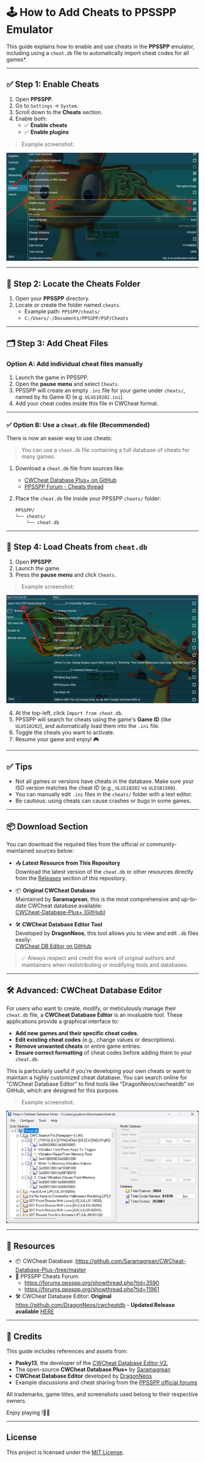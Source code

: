 
# 🕹️ How to Add Cheats to PPSSPP Emulator

This guide explains how to enable and use cheats in the **PPSSPP** emulator, including using a `cheat.db` file to automatically import cheat codes for all games*.

---

## ✅ Step 1: Enable Cheats

1. Open **PPSSPP**.
2. Go to `Settings` → `System`.
3. Scroll down to the **Cheats** section.
4. Enable both:
   - ✅ **Enable cheats**
   - ✅ **Enable plugins**

> Example screenshot:

![Enable Cheats in System Settings](/screenshot/1.png)

---

## 📂 Step 2: Locate the Cheats Folder

1. Open your **PPSSPP** directory.
2. Locate or create the folder named `cheats`.
   - Example path: `PPSSPP/cheats/`
   - `C:/Users/-/Documents/PPSSPP/PSP/Cheats`

---

## 🗂️ Step 3: Add Cheat Files

### Option A: Add individual cheat files manually

1. Launch the game in PPSSPP.
2. Open the **pause menu** and select `Cheats`.
3. PPSSPP will create an empty `.ini` file for your game under `cheats/`, named by its Game ID (e.g. `ULUS10202.ini`).
4. Add your cheat codes inside this file in CWCheat format.

---

### ✅ Option B: Use a `cheat.db` file (Recommended)

There is now an easier way to use cheats:

> You can use a `cheat.db` file containing a full database of cheats for many games.

1. Download a `cheat.db` file from sources like:
   - [CWCheat Database Plus+ on GitHub](https://github.com/Saramagrean/CWCheat-Database-Plus-/tree/master)
   - [PPSSPP Forum - Cheats thread](https://forums.ppsspp.org/showthread.php?tid=3590)
2. Place the `cheat.db` file inside your PPSSPP `cheats/` folder:

   ```
   PPSSPP/
   └── cheats/
       └── cheat.db
   ```

---

## 🧠 Step 4: Load Cheats from `cheat.db`

1. Open **PPSSPP**.
2. Launch the game.
3. Press the **pause menu** and click `Cheats`.

> Example screenshot:

![Cheat Menu in Game](/screenshot/3.png)

4. At the top-left, click `Import from cheat.db`.
5. PPSSPP will search for cheats using the game's **Game ID** (like `ULUS10202`), and automatically load them into the `.ini` file.
6. Toggle the cheats you want to activate.
7. Resume your game and enjoy! 🎮

---

## ✅ Tips

- Not all games or versions have cheats in the database. Make sure your ISO version matches the cheat ID (e.g., `ULUS10202` vs `ULES01500`).
- You can manually edit `.ini` files in the `cheats/` folder with a text editor.
- Be cautious: using cheats can cause crashes or bugs in some games.

---

## 📦 Download Section

You can download the required files from the official or community-maintained sources below:

- 📥 **Latest Resource from This Repository**  
  Download the latest version of the `cheat.db` or other resources directly from the [Releases](https://github.com/Zaykus/Cheats-PPSSPP-Emulator/releases) section of this repository.

- 📦 **Original CWCheat Database**  
  Maintained by **Saramagrean**, this is the most comprehensive and up-to-date CWCheat database available:  
  [CWCheat-Database-Plus+ (GitHub)](https://github.com/Saramagrean/CWCheat-Database-Plus-/tree/master)

- 🛠️ **CWCheat Database Editor Tool**  
  Developed by **DragonNeos**, this tool allows you to view and edit `.db` files easily:  
  [CWCheat DB Editor on GitHub](https://github.com/DragonNeos/cwcheatdb)

> ✅ Always respect and credit the work of original authors and maintainers when redistributing or modifying tools and databases.

---

## 🛠️ Advanced: CWCheat Database Editor

For users who want to create, modify, or meticulously manage their `cheat.db` file, a **CWCheat Database Editor** is an invaluable tool. These applications provide a graphical interface to:

- **Add new games and their specific cheat codes.**
- **Edit existing cheat codes** (e.g., change values or descriptions).
- **Remove unwanted cheats** or entire game entries.
- **Ensure correct formatting** of cheat codes before adding them to your `cheat.db`.

This is particularly useful if you're developing your own cheats or want to maintain a highly customized cheat database. You can search online for "CWCheat Database Editor" to find tools like "DragonNeos/cwcheatdb" on GitHub, which are designed for this purpose.

> Example screenshot:

![CWCheat Database Editor v2.0](/screenshot/4.png)

---

## 🔗 Resources

- 📦 CWCheat Database: https://github.com/Saramagrean/CWCheat-Database-Plus-/tree/master  
- 💬 PPSSPP Cheats Forum:
   - https://forums.ppsspp.org/showthread.php?tid=3590
   - https://forums.ppsspp.org/showthread.php?tid=11961
- 🛠️ CWCheat Database Editor: **Original** https://github.com/DragonNeos/cwcheatdb - **Updated Release available** [HERE](https://github.com/Zaykus/Cheats-PPSSPP-Emulator/releases)

---

## 🙌 Credits

This guide includes references and assets from:

- **Pasky13**, the developer of the [CWCheat Database Editor V2.](https://www.brewology.com/downloads/download.php?id=7176&mcid=1)
- The open-source **CWCheat Database Plus+** by [Saramagrean](https://github.com/Saramagrean)
- **CWCheat Database Editor** developed by [DragonNeos](https://github.com/DragonNeos/cwcheatdb)
- Example discussions and cheat sharing from the [PPSSPP official forums](https://forums.ppsspp.org)

All trademarks, game titles, and screenshots used belong to their respective owners.


Enjoy playing !🧨💥

---

## License

This project is licensed under the [MIT License](LICENSE.md).
